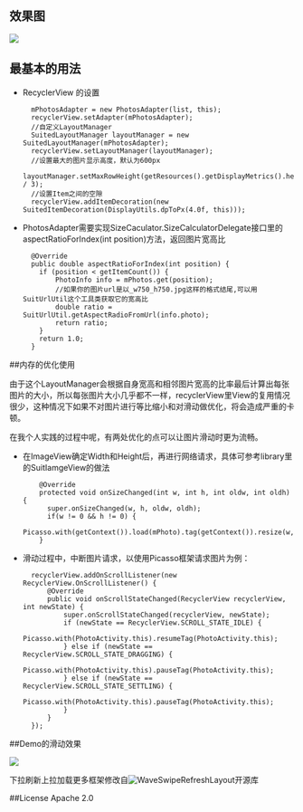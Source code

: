 ## 效果图
  ![](https://github.com/asdzheng/SuitedRecyclerView/blob/master/screenshot.png)

## 最基本的用法
- RecyclerView 的设置

        mPhotosAdapter = new PhotosAdapter(list, this);
        recyclerView.setAdapter(mPhotosAdapter);
        //自定义LayoutManager
        SuitedLayoutManager layoutManager = new SuitedLayoutManager(mPhotosAdapter);
        recyclerView.setLayoutManager(layoutManager);
        //设置最大的图片显示高度，默认为600px
        layoutManager.setMaxRowHeight(getResources().getDisplayMetrics().heightPixels / 3);
        //设置Item之间的空隙
        recyclerView.addItemDecoration(new SuitedItemDecoration(DisplayUtils.dpToPx(4.0f, this)));

- PhotosAdapter需要实现SizeCaculator.SizeCalculatorDelegate接口里的aspectRatioForIndex(int position)方法，返回图片宽高比
        
    
        @Override
        public double aspectRatioForIndex(int position) {
          if (position < getItemCount()) {
              PhotoInfo info = mPhotos.get(position);
              //如果你的图片url是以_w750_h750.jpg这样的格式结尾,可以用SuitUrlUtil这个工具类获取它的宽高比
              double ratio = SuitUrlUtil.getAspectRadioFromUrl(info.photo);
              return ratio;
          }
          return 1.0;
        } 

##内存的优化使用

由于这个LayoutManager会根据自身宽高和相邻图片宽高的比率最后计算出每张图片的大小，所以每张图片大小几乎都不一样，recyclerView里View的复用情况很少，这种情况下如果不对图片进行等比缩小和对滑动做优化，将会造成严重的卡顿。

在我个人实践的过程中呢，有两处优化的点可以让图片滑动时更为流畅。

- 在ImageView确定Width和Height后，再进行网络请求，具体可参考library里的SuitIamgeView的做法

          @Override
          protected void onSizeChanged(int w, int h, int oldw, int oldh) {
            super.onSizeChanged(w, h, oldw, oldh);
            if(w != 0 && h != 0) {
                Picasso.with(getContext()).load(mPhoto).tag(getContext()).resize(w,h).into(this);
          }

- 滑动过程中，中断图片请求，以使用Picasso框架请求图片为例：

        recyclerView.addOnScrollListener(new RecyclerView.OnScrollListener() {
            @Override
            public void onScrollStateChanged(RecyclerView recyclerView, int newState) {
                super.onScrollStateChanged(recyclerView, newState);
                if (newState == RecyclerView.SCROLL_STATE_IDLE) {
                    Picasso.with(PhotoActivity.this).resumeTag(PhotoActivity.this);
                } else if (newState == RecyclerView.SCROLL_STATE_DRAGGING) {
                    Picasso.with(PhotoActivity.this).pauseTag(PhotoActivity.this);
                } else if (newState == RecyclerView.SCROLL_STATE_SETTLING) {
                    Picasso.with(PhotoActivity.this).pauseTag(PhotoActivity.this);
                }
            }
        });
        
##Demo的滑动效果

![](https://github.com/asdzheng/SuitedRecyclerView/blob/master/record.gif)


下拉刷新上拉加载更多框架修改自![WaveSwipeRefreshLayout](https://github.com/fishCoder/WaveSwipeRefreshLayout)开源库


##License Apache 2.0

        
  


  
  
  
  
